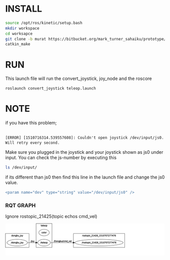 # INSTALL

``` bash 
source /opt/ros/kinetic/setup.bash
mkdir workspace
cd worksapce
git clone -b murat https://bitbucket.org/mark_turner_sahaiku/prototype/src
catkin_make
```
# RUN
This launch file will run the  convert_joystick, joy_node and the roscore

``` bash 
roslaunch convert_joystick teleop.launch
```
# NOTE
if you have this problem;
```

[ERROR] [1510716314.539557608]: Couldn't open joystick /dev/input/js0. Will retry every second.
```
Make sure you plugged in the joystick and your joystick shown as js0 under input.
You can check the js-number by executing this
``` bash 
ls /dev/input/
```
if its different than js0 then find this line in the launch file and change the js0 value.
```diff
<param name="dev" type="string" value="/dev/input/js0" />
```


### RQT GRAPH

Ignore rostopic_21425(topic echos cmd_vel)

<img src="/rosgraph.svg">

